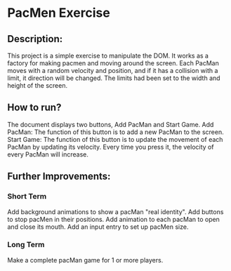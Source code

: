# PacMen Exercise
## Description:
This project is a simple exercise to manipulate the DOM. 
It works as a factory for making pacmen and moving around the screen.
Each PacMan moves with a random velocity and position, and if it has a collision with a limit, it direction will be changed.
The limits had been set to the width and height of the screen.

## How to run?
The document displays two buttons, Add PacMan and Start Game.
Add PacMan: The function of this button is to add a new PacMan to the screen.
Start Game: The function of this button is to update the movement of each PacMan by updating its velocity.
            Every time you press it, the velocity of every PacMan will increase.

## Further Improvements:
### Short Term
Add background animations to show a pacMan "real identity".
Add buttons to stop pacMen in their positions.
Add animation to each pacMan to open and close its mouth.
Add an input entry to set up pacMen size.
### Long Term
Make a complete pacMan game for 1 or more players.

  

